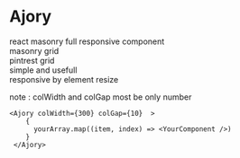 # Ajory
react masonry full responsive component
<br/>
masonry grid 
<br/>
pintrest grid
<br/>
simple and usefull
<br/>
responsive by element resize
<br/>

note : colWidth and colGap most be only number
<br/>


    
    <Ajory colWidth={300} colGap={10}  >
        {
          yourArray.map((item, index) => <YourComponent />)
        }
     </Ajory>

